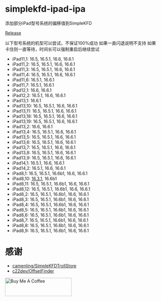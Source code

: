 # simplekfd-ipad-ipa

添加部分iPad型号系统的偏移值到SimpleKFD

[Release](https://github.com/braumye/simplekfd-ipad-ipa/releases)

以下型号系统的机型可以尝试，不保证100%成功
如果一直闪退说明不支持
如果卡住则一直等待，时间长可以强制重启后继续尝试

- iPad11,1: 16.5, 16.5.1, 16.6, 16.6.1
- iPad11,2: 16.5, 16.5.1, 16.6, 16.6.1
- iPad11,3: 16.5, 16.5.1, 16.6, 16.6.1
- iPad11,4: 16.5, 16.5.1, 16.6, 16.6.1
- iPad11,6: 16.5.1, 16.6.1
- iPad11,7: 16.5.1, 16.6.1
- iPad12,1: 16.6, 16.6.1
- iPad12,2: 16.5.1, 16.6, 16.6.1
- iPad13,1: 16.6.1
- iPad13,10: 16.5, 16.5.1, 16.6, 16.6.1
- iPad13,11: 16.5, 16.5.1, 16.6, 16.6.1
- iPad13,18: 16.5, 16.5.1, 16.6, 16.6.1
- iPad13,19: 16.5, 16.5.1, 16.6, 16.6.1
- iPad13,2: 16.6, 16.6.1
- iPad13,4: 16.5, 16.5.1, 16.6, 16.6.1
- iPad13,5: 16.5, 16.5.1, 16.6, 16.6.1
- iPad13,6: 16.5, 16.5.1, 16.6, 16.6.1
- iPad13,7: 16.5, 16.5.1, 16.6, 16.6.1
- iPad13,8: 16.5, 16.5.1, 16.6, 16.6.1
- iPad13,9: 16.5, 16.5.1, 16.6, 16.6.1
- iPad14,1: 16.5.1, 16.6, 16.6.1
- iPad14,2: 16.5.1, 16.6, 16.6.1
- iPad8,1: 16.5, 16.5.1, 16.6b1, 16.6, 16.6.1
- iPad8,10: [16.3.1](https://github.com/braumye/simplekfd-ipad-ipa/issues/4#issuecomment-1880017959), 16.6b1
- iPad8,11: 16.5, 16.5.1, 16.6b1, 16.6, 16.6.1
- iPad8,12: 16.5, 16.5.1, 16.6b1, 16.6, 16.6.1
- iPad8,2: 16.5, 16.5.1, 16.6b1, 16.6, 16.6.1
- iPad8,3: 16.5, 16.5.1, 16.6b1, 16.6, 16.6.1
- iPad8,4: 16.5, 16.5.1, 16.6b1, 16.6, 16.6.1
- iPad8,5: 16.5, 16.5.1, 16.6b1, 16.6, 16.6.1
- iPad8,6: 16.5, 16.5.1, 16.6b1, 16.6, 16.6.1
- iPad8,7: 16.5, 16.5.1, 16.6b1, 16.6, 16.6.1
- iPad8,8: 16.5, 16.5.1, 16.6b1, 16.6, 16.6.1
- iPad8,9: 16.5, 16.5.1, 16.6b1, 16.6, 16.6.1



# 感谢

- [camenling/SimpleKFDTrollStore](https://github.com/camenling/SimpleKFDTrollStore)
- [c22dev/OffsetFinder](https://github.com/c22dev/OffsetFinder)

<a href="https://www.buymeacoffee.com/braumye" target="_blank"><img src="https://cdn.buymeacoffee.com/buttons/v2/default-yellow.png" alt="Buy Me A Coffee" style="height: 60px !important;width: 217px !important;" ></a>

